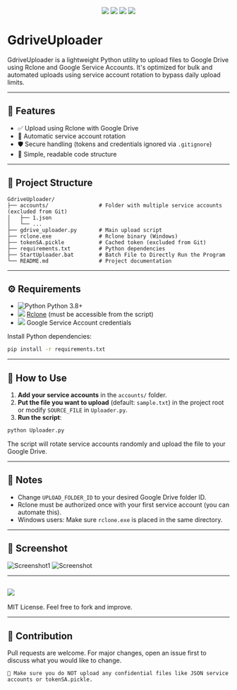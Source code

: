 <p align="center">
  <img src="https://img.shields.io/badge/Python-3.8+-blue?logo=python&logoColor=white" />
  
  <img src="https://img.shields.io/badge/Rclone-Supported-success?logo=google-drive&logoColor=white&color=brightgreen" />
  
  <img src="https://img.shields.io/badge/Google%20Drive-API%20Enabled-informational?logo=google-drive&logoColor=white" />
  
  <img src="https://img.shields.io/badge/License-MIT-yellow.svg" />
</p>


# GdriveUploader

GdriveUploader is a lightweight Python utility to upload files to Google Drive using Rclone and Google Service Accounts. It's optimized for bulk and automated uploads using service account rotation to bypass daily upload limits.

---

## 🚀 Features

- ✅ Upload using Rclone with Google Drive
- 🔄 Automatic service account rotation
- 🛡️ Secure handling (tokens and credentials ignored via `.gitignore`)
- 🧠 Simple, readable code structure

---
## 📁 Project Structure

```
GdriveUploader/
├── accounts/                # Folder with multiple service accounts (excluded from Git)
│   ├── 1.json
│   └── ...
├── gdrive_uploader.py       # Main upload script
├── rclone.exe               # Rclone binary (Windows)
├── tokenSA.pickle           # Cached token (excluded from Git)
├── requirements.txt         # Python dependencies
├── StartUploader.bat        # Batch File to Directly Run the Program        
└── README.md                # Project documentation
```

---

## ⚙️ Requirements

- ![Python](https://img.shields.io/badge/python-3.8%2B-blue) Python 3.8+
- <img src="https://img.shields.io/badge/Rclone-Supported-success?logo=google-drive&logoColor=white&color=brightgreen" />  [Rclone](https://rclone.org/downloads/) (must be accessible from the script)
- <img src="https://img.shields.io/badge/Google%20Drive-API%20Enabled-informational?logo=google-drive&logoColor=white" />  Google Service Account credentials

Install Python dependencies:
```bash
pip install -r requirements.txt
```

---

## 🧪 How to Use

1. **Add your service accounts** in the `accounts/` folder.
2. **Put the file you want to upload** (default: `sample.txt`) in the project root or modify `SOURCE_FILE` in `Uploader.py`.
3. **Run the script**:

```bash
python Uploader.py
```

The script will rotate service accounts randomly and upload the file to your Google Drive.

---

## 📌 Notes

- Change `UPLOAD_FOLDER_ID` to your desired Google Drive folder ID.
- Rclone must be authorized once with your first service account (you can automate this).
- Windows users: Make sure `rclone.exe` is placed in the same directory.

---

## 📸 Screenshot

![Screenshot1](https://github.com/user-attachments/assets/e8916776-8e0b-4db4-b841-1bcfaf1cb1d3)
![Screenshot](https://github.com/user-attachments/assets/d9fb620a-0cb5-4559-9dd2-4ea4a162fa78)

---

##   <img src="https://img.shields.io/badge/License-MIT-yellow.svg" />

MIT License. Feel free to fork and improve.

---

## 🤝 Contribution

Pull requests are welcome. For major changes, open an issue first to discuss what you would like to change.

```
🛑 Make sure you do NOT upload any confidential files like JSON service accounts or tokenSA.pickle.
